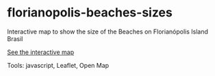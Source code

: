 # florianopolis-beaches-sizes
Interactive map to show the size of the Beaches on Florianópolis Island Brasil

[See the interactive map](http://avelarfortunato.com/tamanho-das-praias-de-florianopolis/)

Tools: javascript, Leaflet, Open Map
